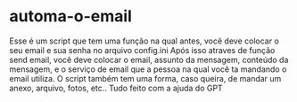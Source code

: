 # automa-o-email
Esse é um script que tem uma função na qual antes, você deve colocar o seu email e sua senha no arquivo config.ini
Após isso atraves de função send email, você deve colocar o email, assunto da mensagem, conteúdo da mensagem, e o serviço de email que a pessoa na qual você ta mandando o email utiliza.
O script também tem uma forma, caso queira, de mandar um anexo, arquivo, fotos, etc..
Tudo feito com a ajuda do GPT

